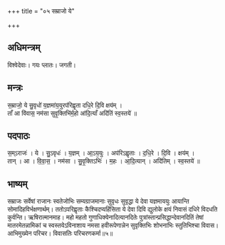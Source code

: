 +++
title = "०५ सम्राजो ये"

+++
## अधिमन्त्रम्
विश्वेदेवाः। गयः प्लातः। जगती।

## मन्त्रः
स॒म्राजो॒ ये सु॒वृधो॑ य॒ज्ञमा॑य॒युरप॑रिह्वृता दधि॒रे दि॒वि क्षय॑म् ।  
ताँ आ वि॑वास॒ नम॑सा सुवृ॒क्तिभि॑र्म॒हो आ॑दि॒त्याँ अदि॑तिं स्व॒स्तये॑ ॥

## पदपाठः
स॒म्ऽराजः॑ । ये । सु॒ऽवृधः॑ । य॒ज्ञम् । आ॒ऽय॒युः । अप॑रिऽह्वृताः । द॒धि॒रे । दि॒वि । क्षय॑म् ।  
तान् । आ । वि॒वा॒स॒ । नम॑सा । सु॒वृ॒क्तिऽभिः॑ । म॒हः । आ॒दि॒त्यान् । अदि॑तिम् । स्व॒स्तये॑ ॥

## भाष्यम्
सम्राजः सर्वेषां राजानः स्वतेजोभिः सम्यग्राजमानाः सुवृधः सुवृद्धा ये देवा यज्ञमाययुः आयान्ति सोमादिहविर्भक्षणार्थम्। ततोऽपरिह्वृताः कैश्चिदप्यहिंसिता ये देवा दिवि द्युलोके क्षयं निवासं दधिरे विदधति कुर्वन्ति। ऋषिरात्मानमाह। महो महतो गुणाधिक्येनादित्यानदितेः पुत्रांस्तान्प्रसिद्धान्देवानदितिं तेषां मातरमेतन्नामिकां च स्वस्तयेऽविनाशाय नमसा हवीरूपेणान्नेन सुवृक्तिभिः शोभनाभिः स्तुतिभिश्चा विवास। आभिमुख्येन परिचर। विवासतिः परिचरणकर्मा॥५॥
